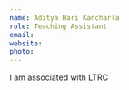 ```yaml
---
name: Aditya Hari Kancharla
role: Teaching Assistant
email:
website:
photo:
---
```


I am associated with LTRC
